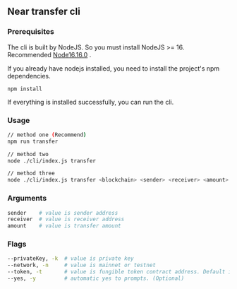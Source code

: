 ## Near transfer cli
### Prerequisites
The cli is built by NodeJS. So you must install NodeJS >= 16. Recommended [Node16.16.0](https://nodejs.org/dist/v16.16.0/) . 

If you already have nodejs installed, you need to install the project's npm dependencies.
```
npm install
```
If everything is installed successfully, you can run the cli.

### Usage
```bash
// method one (Recommend)
npm run transfer

// method two
node ./cli/index.js transfer

// method three
node ./cli/index.js transfer <blockchain> <sender> <receiver> <amount> -k <privateKey> -t <ftoken> -y
```
### Arguments
```bash
sender    # value is sender address 
receiver  # value is receiver address 
amount    # value is transfer amount
```

### Flags
```bash
--privateKey, -k  # value is private key
--network, -n     # value is mainnet or testnet
--token, -t       # value is fungible token contract address. Default is native token (Optional)
--yes, -y         # automatic yes to prompts. (Optional)
```